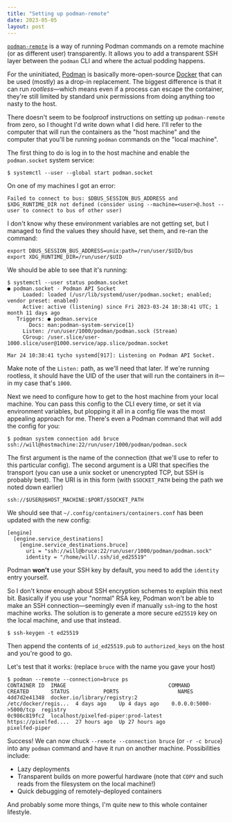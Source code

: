 ```yaml
---
title: "Setting up podman-remote"
date: 2023-05-05
layout: post
---
```


[`podman-remote`](https://docs.podman.io/en/latest/markdown/podman-remote.1.html) is a way of running Podman commands on a remote machine (or as different user) transparently. It allows you to add a transparent SSH layer between the `podman` CLI and where the actual podding happens.

For the uninitiated, [Podman](http://podman.io) is basically more-open-source [Docker](https://docker.com) that can be used (mostly) as a drop-in replacement. The biggest difference is that it can run _rootless_—which means even if a process can escape the container, they're still limited by standard unix permissions from doing anything too nasty to the host.

There doesn't seem to be foolproof instructions on setting up `podman-remote` from zero, so I thought I'd write down what I did here. I'll refer to the computer that will run the containers as the "host machine" and the computer that you'll be running `podman` commands on the "local machine".

The first thing to do is log in to the host machine and enable the `podman.socket` system service:

```shell
$ systemctl --user --global start podman.socket
```

On one of my machines I got an error:

`Failed to connect to bus: $DBUS_SESSION_BUS_ADDRESS and $XDG_RUNTIME_DIR not defined (consider using --machine=<user>@.host --user to connect to bus of other user)`

I don't know why these environment variables are not getting set, but I managed to find the values they should have, set them, and re-ran the command:

```shell
export DBUS_SESSION_BUS_ADDRESS=unix:path=/run/user/$UID/bus
export XDG_RUNTIME_DIR=/run/user/$UID
```

We should be able to see that it's running:

```shell
$ systemctl --user status podman.socket
● podman.socket - Podman API Socket
     Loaded: loaded (/usr/lib/systemd/user/podman.socket; enabled; vendor preset: enabled)
     Active: active (listening) since Fri 2023-03-24 10:38:41 UTC; 1 month 11 days ago
   Triggers: ● podman.service
       Docs: man:podman-system-service(1)
     Listen: /run/user/1000/podman/podman.sock (Stream)
     CGroup: /user.slice/user-1000.slice/user@1000.service/app.slice/podman.socket

Mar 24 10:38:41 tycho systemd[917]: Listening on Podman API Socket.
```

Make note of the `Listen:` path, as we'll need that later. If we're running rootless, it should have the UID of the user that will run the containers in it—in my case that's `1000`.

Next we need to configure how to get to the host machine from your local machine. You can pass this config to the CLI every time, or set it via environment variables, but plopping it all in a config file was the most appealing approach for me. There's even a Podman command that will add the config for you:

```shell
$ podman system connection add bruce ssh://will@hostmachine:22/run/user/1000/podman/podman.sock
```

The first argument is the name of the connection (that we'll use to refer to this particular config). The second argument is a URI that specifies the transport (you can use a unix socket or unencrypted TCP, but SSH is probably best). The URI is in this form (with `$SOCKET_PATH` being the path we noted down earlier)

```
ssh://$USER@$HOST_MACHINE:$PORT/$SOCKET_PATH
```

We should see that `~/.config/containers/containers.conf` has been updated with the new config:

```
[engine]
  [engine.service_destinations]
    [engine.service_destinations.bruce]
      uri = "ssh://will@bruce:22/run/user/1000/podman/podman.sock"
      identity = "/home/will/.ssh/id_ed25519"
```

Podman **won't** use your SSH key by default, you need to add the `identity` entry yourself.

So I don't know enough about SSH encryption schemes to explain this next bit. Basically if you use your "normal" RSA key, Podman won't be able to make an SSH connection—seemingly even if manually `ssh`-ing to the host machine works. The solution is to generate a more secure `ed25519` key on the local machine, and use that instead.

```shell
$ ssh-keygen -t ed25519
```

Then append the contents of `id_ed25519.pub` to `authorized_keys` on the host and you're good to go.

Let's test that it works: (replace `bruce` with the name you gave your host)

```shell
$ podman --remote --connection=bruce ps
CONTAINER ID  IMAGE                                 COMMAND               CREATED       STATUS           PORTS                   NAMES
4dd7d2e41348  docker.io/library/registry:2          /etc/docker/regis...  4 days ago    Up 4 days ago    0.0.0.0:5000->5000/tcp  registry
0c986c819fc2  localhost/pixelfed-piper:prod-latest  https://pixelfed....  27 hours ago  Up 27 hours ago                          pixelfed-piper
```

Success! We can now chuck `--remote --connection bruce` (or `-r -c bruce`) into any `podman` command and have it run on another machine. Possibilities include:

- Lazy deployments
- Transparent builds on more powerful hardware (note that `COPY` and such reads from the filesystem on the local machine!)
- Quick debugging of remotely-deployed containers

And probably some more things, I'm quite new to this whole container lifestyle.
